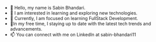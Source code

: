 - 👋 Hello, my name is Sabin Bhandari.
- 👀 I am interested in learning and exploring new technologies.
- 🌱 Currently, I am focused on learning FullStack Development.
- 💞️In my free time, I staying up to date with the latest tech trends and advancements. 
- 📫 You can connect with me on LinkedIn at sabin-bhandari11
